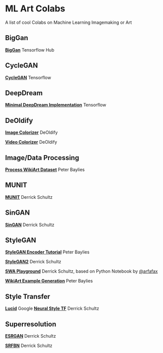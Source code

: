 # ML Art Colabs
A list of cool Colabs on Machine Learning Imagemaking or Art 

## BigGan
[**BigGan**](https://colab.research.google.com/github/tensorflow/hub/blob/master/examples/colab/biggan_generation_with_tf_hub.ipynb) Tensorflow Hub

## CycleGAN
[**CycleGAN**](https://colab.research.google.com/github/tensorflow/docs/blob/master/site/en/tutorials/generative/cyclegan.ipynb#scrollTo=ITZuApL56Mny) Tensorflow 

## DeepDream
[**Minimal DeepDream Implementation**](https://colab.research.google.com/github/tensorflow/docs/blob/master/site/en/tutorials/generative/deepdream.ipynb) Tensorflow

## DeOldify
[**Image Colorizer**](https://colab.research.google.com/github/jantic/DeOldify/blob/master/ImageColorizerColab.ipynb) DeOldify

[**Video Colorizer**](https://colab.research.google.com/github/jantic/DeOldify/blob/master/VideoColorizerColab.ipynb) DeOldify

## Image/Data Processing
[**Process WikiArt Dataset**](https://github.com/pbaylies/stylegan2/blob/master/Process%20WikiArt%20Dataset.ipynb) Peter Baylies

## MUNIT
[**MUNIT**](https://github.com/dvschultz/MUNIT/blob/master/MUNIT.ipynb) Derrick Schultz

## SinGAN
[**SinGAN**](https://github.com/dvschultz/ai/blob/master/SinGAN.ipynb) Derrick Schultz

## StyleGAN
[**StyleGAN Encoder Tutorial**](https://github.com/pbaylies/stylegan2/blob/master/StyleGAN_Encoder_Tutorial.ipynb) Peter Baylies

[**StyleGAN2**](https://github.com/dvschultz/ai/blob/master/StyleGAN2.ipynb) Derrick Schultz

[**SWA Playground**](https://github.com/dvschultz/ai/blob/master/SWA_playground.ipynb) Derrick Schultz, based on Python Notebook by [@arfafax](https://github.com/arfafax/StyleGAN2_experiments/blob/master/StyleGAN2%20Network%20Interpolation.ipynb)

[**WikiArt Example Generation**](https://github.com/pbaylies/stylegan2/blob/master/WikiArt%20Example%20Generation.ipynb) Peter Baylies

## Style Transfer
[**Lucid**](https://colab.research.google.com/github/tensorflow/lucid/blob/master/notebooks/differentiable-parameterizations/style_transfer_2d.ipynb) Google
[**Neural Style TF**](https://github.com/dvschultz/ai/blob/master/neural_style_tf.ipynb) Derrick Schultz

## Superresolution
[**ESRGAN**](https://github.com/dvschultz/ESRGAN/blob/master/ESRGAN.ipynb) Derrick Schultz

[**SRFBN**](https://github.com/dvschultz/SRFBN_CVPR19/blob/master/SRFBN.ipynb) Derrick Schultz
